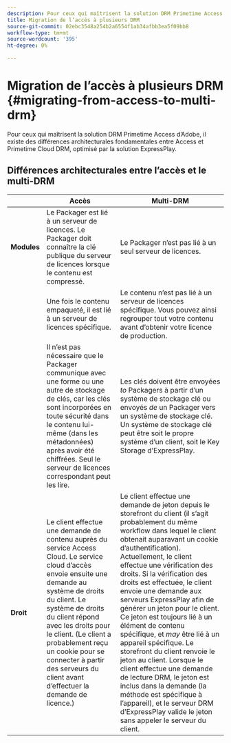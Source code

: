 ```yaml
---
description: Pour ceux qui maîtrisent la solution DRM Primetime Access d’Adobe, il existe des différences architecturales fondamentales entre Access et Primetime Cloud DRM, optimisé par la solution ExpressPlay.
title: Migration de l’accès à plusieurs DRM
source-git-commit: 02ebc3548a254b2a6554f1ab34afbb3ea5f09bb8
workflow-type: tm+mt
source-wordcount: '395'
ht-degree: 0%

---
```


# Migration de l’accès à plusieurs DRM {#migrating-from-access-to-multi-drm}

Pour ceux qui maîtrisent la solution DRM Primetime Access d’Adobe, il existe des différences architecturales fondamentales entre Access et Primetime Cloud DRM, optimisé par la solution ExpressPlay.

## Différences architecturales entre l’accès et le multi-DRM

|  | Accès | Multi-DRM |
|---|---|---|
| **Modules** | Le Packager est lié à un serveur de licences. Le Packager doit connaître la clé publique du serveur de licences lorsque le contenu est compressé. | Le Packager n’est pas lié à un seul serveur de licences. |
|  | Une fois le contenu empaqueté, il est lié à un serveur de licences spécifique. | Le contenu n’est pas lié à un serveur de licences spécifique. Vous pouvez ainsi regrouper tout votre contenu avant d’obtenir votre licence de production. |
|  | Il n’est pas nécessaire que le Packager communique avec une forme ou une autre de stockage de clés, car les clés sont incorporées en toute sécurité dans le contenu lui-même (dans les métadonnées) après avoir été chiffrées. Seul le serveur de licences correspondant peut les lire. | Les clés doivent être envoyées *to* Packagers à partir d’un système de stockage clé ou envoyés *de* un Packager vers un système de stockage clé. Un système de stockage clé peut être soit le propre système d’un client, soit le Key Storage d’ExpressPlay. |
| **Droit** | Le client effectue une demande de contenu auprès du service Access Cloud. Le service cloud d’accès envoie ensuite une demande au système de droits du client. Le système de droits du client répond avec les droits pour le client. (Le client a probablement reçu un cookie pour se connecter à partir des serveurs du client avant d’effectuer la demande de licence.) | Le client effectue une demande de jeton depuis le storefront du client (il s’agit probablement du même workflow dans lequel le client obtenait auparavant un cookie d’authentification). Actuellement, le client effectue une vérification des droits. Si la vérification des droits est effectuée, le client envoie une demande aux serveurs ExpressPlay afin de générer un jeton pour le client. Ce jeton est toujours lié à un élément de contenu spécifique, et *may* être lié à un appareil spécifique. Le storefront du client renvoie le jeton au client. Lorsque le client effectue une demande de lecture DRM, le jeton est inclus dans la demande (la méthode est spécifique à l’appareil), et le serveur DRM d’ExpressPlay valide le jeton sans appeler le serveur du client. |
